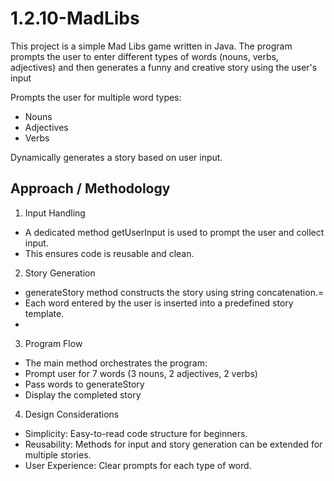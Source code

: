 # 1.2.10-MadLibs
This project is a simple Mad Libs game written in Java. The program prompts the user to enter different types of words (nouns, verbs, adjectives) and then generates a funny and creative story using the user's input

Prompts the user for multiple word types:
- Nouns
- Adjectives
- Verbs

Dynamically generates a story based on user input.

## Approach / Methodology

1. Input Handling
- A dedicated method getUserInput is used to prompt the user and collect input.
- This ensures code is reusable and clean.

2. Story Generation
- generateStory method constructs the story using string concatenation.=
- Each word entered by the user is inserted into a predefined story template.
- 
3. Program Flow
- The main method orchestrates the program:
- Prompt user for 7 words (3 nouns, 2 adjectives, 2 verbs)
- Pass words to generateStory
- Display the completed story

4. Design Considerations
- Simplicity: Easy-to-read code structure for beginners.
- Reusability: Methods for input and story generation can be extended for multiple stories.
- User Experience: Clear prompts for each type of word.
